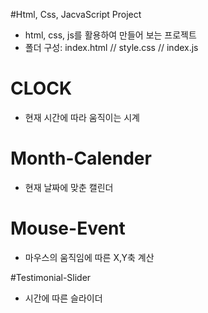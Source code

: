 #Html, Css, JacvaScript Project  
- html, css, js를 활용하여 만들어 보는 프로젝트 
- 폴더 구성: index.html // style.css // index.js

# CLOCK 
- 현재 시간에 따라 움직이는 시계 

# Month-Calender 
- 현재 날짜에 맞춘 캘린더 

# Mouse-Event
- 마우스의 움직임에 따른 X,Y축 계산 

#Testimonial-Slider
- 시간에 따른 슬라이더 
